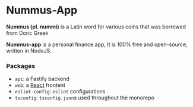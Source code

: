 # Nummus-App

**Nummus (pl. nummi)** is a Latin word for various coins that was borrowed from Doric Greek

**Nummus-app** is a personal finance app, It is 100% free and open-source, written in NodeJS.

### Packages

- `api`: a Fastify backend
- `web`: a [React](https://react.dev/) frontent
- `eslint-config`: `eslint` configurations
- `tsconfig`: `tsconfig.json`s used throughout the monorepo

